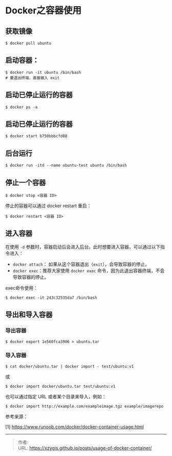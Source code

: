 # Docker之容器使用


## 获取镜像
```
$ docker pull ubuntu
```

## 启动容器：
```
$ docker run -it ubuntu /bin/bash
# 要退出终端，直接输入 exit
```


## 启动已停止运行的容器
```
$ docker ps -a
```

## 启动已停止运行的容器
```
$ docker start b750bbbcfd88 
```

## 后台运行
```
$ docker run -itd --name ubuntu-test ubuntu /bin/bash
```

## 停止一个容器
```
$ docker stop <容器 ID>
```

停止的容器可以通过 docker restart 重启：
```
$ docker restart <容器 ID>
```

## 进入容器
在使用 `-d` 参数时，容器启动后会进入后台。此时想要进入容器，可以通过以下指令进入：

- `docker attach`： 如果从这个容器退出（`exit`），会导致容器的停止。
- `docker exec`：推荐大家使用 `docker exec` 命令，因为此退出容器终端，不会导致容器的停止。

exec命令使用：
```
$ docker exec -it 243c32535da7 /bin/bash
```

## 导出和导入容器

### 导出容器
```
$ docker export 1e560fca3906 > ubuntu.tar
```


### 导入容器
```
$ cat docker/ubuntu.tar | docker import - test/ubuntu:v1
```
或
```
$ docker import docker/ubuntu.tar test/ubuntu:v1 
```

也可以通过指定 URL 或者某个目录来导入，例如：
```
$ docker import http://example.com/exampleimage.tgz example/imagerepo
```

参考来源：

[1] https://www.runoob.com/docker/docker-container-usage.html


---

> 作者:   
> URL: https://xzygis.github.io/posts/usage-of-docker-container/  

